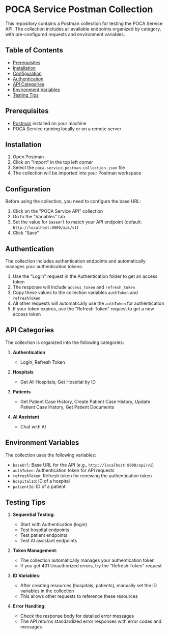 # POCA Service Postman Collection

This repository contains a Postman collection for testing the POCA Service API. The collection includes all available endpoints organized by category, with pre-configured requests and environment variables.

## Table of Contents

- [Prerequisites](#prerequisites)
- [Installation](#installation)
- [Configuration](#configuration)
- [Authentication](#authentication)
- [API Categories](#api-categories)
- [Environment Variables](#environment-variables)
- [Testing Tips](#testing-tips)

## Prerequisites

- [Postman](https://www.postman.com/downloads/) installed on your machine
- POCA Service running locally or on a remote server

## Installation

1. Open Postman
2. Click on "Import" in the top left corner
3. Select the `poca-service-postman-collection.json` file
4. The collection will be imported into your Postman workspace

## Configuration

Before using the collection, you need to configure the base URL:

1. Click on the "POCA Service API" collection
2. Go to the "Variables" tab
3. Set the value for `baseUrl` to match your API endpoint (default: `http://localhost:8000/api/v1`)
4. Click "Save"

## Authentication

The collection includes authentication endpoints and automatically manages your authentication tokens:

1. Use the "Login" request in the Authentication folder to get an access token
2. The response will include `access_token` and `refresh_token`
3. Copy these values to the collection variables `authToken` and `refreshToken`
4. All other requests will automatically use the `authToken` for authentication
5. If your token expires, use the "Refresh Token" request to get a new access token

## API Categories

The collection is organized into the following categories:

1. **Authentication**
   - Login, Refresh Token

2. **Hospitals**
   - Get All Hospitals, Get Hospital by ID

3. **Patients**
   - Get Patient Case History, Create Patient Case History, Update Patient Case History, Get Patient Documents

4. **AI Assistant**
   - Chat with AI

## Environment Variables

The collection uses the following variables:

- `baseUrl`: Base URL for the API (e.g., `http://localhost:8000/api/v1`)
- `authToken`: Authentication token for API requests
- `refreshToken`: Refresh token for renewing the authentication token
- `hospitalId`: ID of a hospital
- `patientId`: ID of a patient

## Testing Tips

1. **Sequential Testing**:
   - Start with Authentication (login)
   - Test hospital endpoints
   - Test patient endpoints
   - Test AI assistant endpoints

2. **Token Management**:
   - The collection automatically manages your authentication token
   - If you get 401 Unauthorized errors, try the "Refresh Token" request

3. **ID Variables**:
   - After creating resources (hospitals, patients), manually set the ID variables in the collection
   - This allows other requests to reference these resources

4. **Error Handling**:
   - Check the response body for detailed error messages
   - The API returns standardized error responses with error codes and messages
